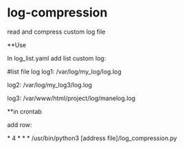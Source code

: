 # log-compression
read and compress custom log file

**Use

In log_list.yaml add list custom log:

#list file log
log1: /var/log/my_log/log.log

log2: /var/log/my_log3/log.log

log3: /var/www/html/project/log/manelog.log

**in crontab

add row: 

\* 4 * * * /usr/bin/python3 [address file]/log_compression.py
